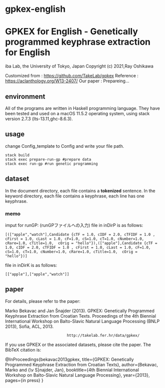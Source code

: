 # gpkex-english
# GPKEX for English - Genetically programmed keyphrase extraction for English

iba Lab, the University of Tokyo, Japan
                          Copyright (c) 2021,Ray Oshikawa

Customized from : https://github.com/TakeLab/gpkex
    Reference : https://aclanthology.org/W13-2407/
Our paper : Prepareing...

## environment
All of the programs are written in Haskell programming language. They have been tested and used on a macOS 11.5.2 operating system, using stack version 2.7.3 (lts-13.11,ghc-8.6.3).

## usage
change Config_template to Config and write your file path.
```
stack build
stack exec prepare-run-gp #prepare data
stack exec run-gp #run genetic programming
```

## dataset
In the document directory, each file contains a **tokenized** sentence.
In the keyword directory, each file contains a keyphrase, each line has one keyphrase.

### memo
imput for runGP: (runGPファイルへの入力)
  file in inDirP is as follows:
  ```
  [(["apple","watch"],Candidate {cTF = 1.0, cIDF = 2.0, cTFIDF = 1.0 , cFirst = 1.0, cLast = 1.0, cF=1.0, cS=1.0, cT=1.0, cNumber=1.0, cRare=1.0, cTitle=1.0,  cOrig = "hello"}),(["apple"],Candidate {cTF = 1.0, cIDF = 2.0, cTFIDF = 1.0 , cFirst = 1.0, cLast = 1.0, cF=1.0, cS=1.0, cT=1.0, cNumber=1.0, cRare=1.0, cTitle=1.0,  cOrig = "hello"})]
  ```
  file in inDirK is as follows:
  ```
  [["apple"],["apple","watch"]]
  ```


## paper
For details, please refer to the paper:

Marko Bekavac and Jan Šnajder (2013). GPKEX: Genetically Programmed Keyphrase Extraction from
Croatian Texts. Proceedings of the 4th Biennial International Workshop on Balto-Slavic Natural
Language Processing (BNLP 2013), Sofia, ACL, 2013.

                                http://takelab.fer.hr/data/gpkex/

If you use GPKEX or the associated datasets, please cite the paper. The BibTeX citation is:

@InProceedings{bekavac2013gpkex,
  title={GPKEX: Genetically Programmed Keyphrase Extraction from Croatian Texts},
  author={Bekavac, Marko and {\v S}najder, Jan},
  booktitle={4th Biennial International Workshop on Balto-Slavic Natural Language Processing},
  year={2013},
  pages={in press}
 }

